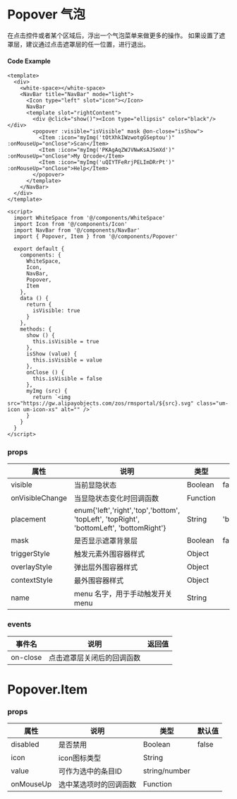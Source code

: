 # Popover 气泡

在点击控件或者某个区域后，浮出一个气泡菜单来做更多的操作。 如果设置了遮罩层，建议通过点击遮罩层的任一位置，进行退出。



#### Code Example
```vue
<template>
  <div>
    <white-space></white-space>
    <NavBar title="NavBar" mode="light">
      <Icon type="left" slot="icon"></Icon>
      NavBar
      <template slot="rightContent">
        <div @click="show()"><Icon type="ellipsis" color="black"/> </div>
        <popover :visible="isVisible" mask @on-close="isShow">
          <Item :icon="myImg('tOtXhkIWzwotgGSeptou')" :onMouseUp="onClose">Scan</Item>
          <Item :icon="myImg('PKAgAqZWJVNwKsAJSmXd')" :onMouseUp="onClose">My Qrcode</Item>
          <Item :icon="myImg('uQIYTFeRrjPELImDRrPt')" :onMouseUp="onClose">Help</Item>
        </popover>
      </template>
    </NavBar>
  </div>
</template>

<script>
  import WhiteSpace from '@/components/WhiteSpace'
  import Icon from '@/components/Icon'
  import NavBar from '@/components/NavBar'
  import { Popover, Item } from '@/components/Popover'

  export default {
    components: {
      WhiteSpace,
      Icon,
      NavBar,
      Popover,
      Item
    },
    data () {
      return {
        isVisible: true
      }
    },
    methods: {
      show () {
        this.isVisible = true
      },
      isShow (value) {
        this.isVisible = value
      },
      onClose () {
        this.isVisible = false
      },
      myImg (src) {
        return `<img src="https://gw.alipayobjects.com/zos/rmsportal/${src}.svg" class="um-icon um-icon-xs" alt="" />`
      }
    }
  }
</script>

```
### props

| 属性 | 说明 | 类型 | 默认值 |
| --- | --- | --- | --- |
| visible | 当前显隐状态 | Boolean | false |
| onVisibleChange | 当显隐状态变化时回调函数 | Function | |
| placement | enum{'left','right','top','bottom', 'topLeft', 'topRight', 'bottomLeft', 'bottomRight'} | String | 'bottomRight' |
| mask | 是否显示遮罩背景层 | Boolean | false |
| triggerStyle | 触发元素外围容器样式 | Object | |
| overlayStyle | 弹出层外围容器样式 | Object | |
| contextStyle | 最外围容器样式 | Object | |
| name | menu 名字，用于手动触发开关 menu | String | |

### events

| 事件名 | 说明 | 返回值 |
| --- | --- | --- |
| on-close | 点击遮罩层关闭后的回调函数 |  |

# Popover.Item
### props

| 属性 | 说明 | 类型 | 默认值 |
| --- | --- | --- | --- |
| disabled | 是否禁用 | Boolean | false |
| icon | icon图标类型 | String | |
| value | 可作为选中的条目ID | string/number | |
| onMouseUp | 选中某选项时的回调函数 | Function | |


<Demo url="https://ladybirddev.github.io/ui-nuclear-mobile-demo/#/popover" />